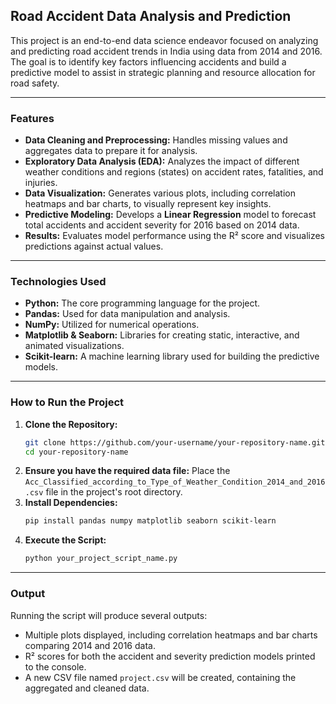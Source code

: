 ## Road Accident Data Analysis and Prediction

This project is an end-to-end data science endeavor focused on analyzing and predicting road accident trends in India using data from 2014 and 2016. The goal is to identify key factors influencing accidents and build a predictive model to assist in strategic planning and resource allocation for road safety.

-----

### Features

  * **Data Cleaning and Preprocessing:** Handles missing values and aggregates data to prepare it for analysis.
  * **Exploratory Data Analysis (EDA):** Analyzes the impact of different weather conditions and regions (states) on accident rates, fatalities, and injuries.
  * **Data Visualization:** Generates various plots, including correlation heatmaps and bar charts, to visually represent key insights.
  * **Predictive Modeling:** Develops a **Linear Regression** model to forecast total accidents and accident severity for 2016 based on 2014 data.
  * **Results:** Evaluates model performance using the R² score and visualizes predictions against actual values.

-----

### Technologies Used

  * **Python:** The core programming language for the project.
  * **Pandas:** Used for data manipulation and analysis.
  * **NumPy:** Utilized for numerical operations.
  * **Matplotlib & Seaborn:** Libraries for creating static, interactive, and animated visualizations.
  * **Scikit-learn:** A machine learning library used for building the predictive models.

-----

### How to Run the Project

1.  **Clone the Repository:**
    ```bash
    git clone https://github.com/your-username/your-repository-name.git
    cd your-repository-name
    ```
2.  **Ensure you have the required data file:**
    Place the `Acc_Classified_according_to_Type_of_Weather_Condition_2014_and_2016.csv` file in the project's root directory.
3.  **Install Dependencies:**
    ```bash
    pip install pandas numpy matplotlib seaborn scikit-learn
    ```
4.  **Execute the Script:**
    ```bash
    python your_project_script_name.py
    ```

-----

### Output

Running the script will produce several outputs:

  * Multiple plots displayed, including correlation heatmaps and bar charts comparing 2014 and 2016 data.
  * R² scores for both the accident and severity prediction models printed to the console.
  * A new CSV file named `project.csv` will be created, containing the aggregated and cleaned data.
